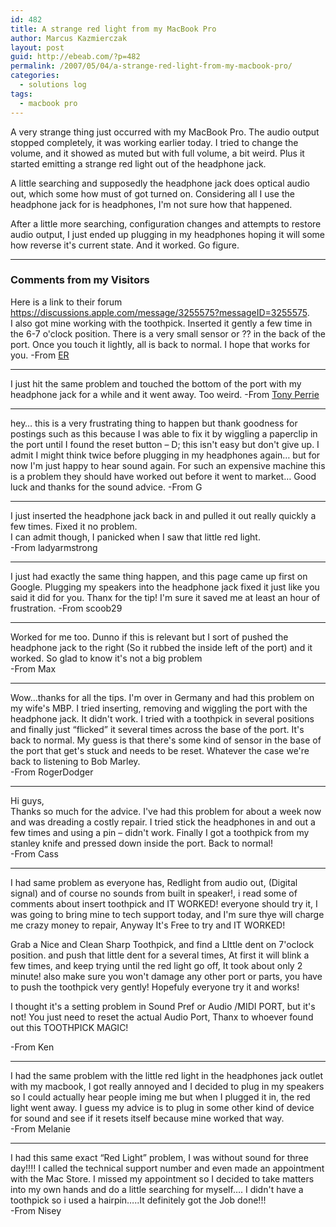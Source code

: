 ```yaml
---
id: 482
title: A strange red light from my MacBook Pro
author: Marcus Kazmierczak
layout: post
guid: http://ebeab.com/?p=482
permalink: /2007/05/04/a-strange-red-light-from-my-macbook-pro/
categories:
  - solutions log
tags:
  - macbook pro
---
```

A very strange thing just occurred with my MacBook Pro. The audio output stopped completely, it was working earlier today. I tried to change the volume, and it showed as muted but with full volume, a bit weird. Plus it started emitting a strange red light out of the headphone jack.

A little searching and supposedly the headphone jack does optical audio out, which some how must of got turned on. Considering all I use the headphone jack for is headphones, I'm not sure how that happened.

After a little more searching, configuration changes and attempts to restore audio output, I just ended up plugging in my headphones hoping it will some how reverse it's current state. And it worked. Go figure.

* * *

### Comments from my Visitors

<div class="comments">
  Here is a link to their forum <a href="http://discussions.apple.com/thread.jspa?messageID=325557://discussions.apple.com/message/3255575?messageID=3255575">https://discussions.apple.com/message/3255575?messageID=3255575</a>.<br /> I also got mine working with the toothpick. Inserted it gently a few time in the 6-7 o'clock position. There is a very small sensor or ?? in the back of the port. Once you touch it lightly, all is back to normal. I hope that works for you. -From <a href="http://reedshead.blogspot.com/">ER</a></p>

  <hr />
  I just hit the same problem and touched the bottom of the port with my headphone jack for a while and it went away. Too weird. -From
  <a href="http://involution.com/">Tony Perrie</a></p>

  <hr />
  hey&#8230; this is a very frustrating thing to happen but thank goodness for postings such as this because I was able to fix it by wiggling a paperclip in the port until I found the reset button &#8211; D; this isn't easy but don't give up. I admit I might think twice before plugging in my headphones again&#8230; but for now I'm just happy to hear sound again. For such an expensive machine this is a problem they should have worked out before it went to market&#8230; Good luck and thanks for the sound advice. -From G</p>

  <hr />
  I just inserted the headphone jack back in and pulled it out really quickly a few times. Fixed it no problem.
  <br /> I can admit though, I panicked when I saw that little red light.<br /> -From ladyarmstrong</p>

  <hr />
  I just had exactly the same thing happen, and this page came up first on Google. Plugging my speakers into the headphone jack fixed it just like you said it did for you. Thanx for the tip! I'm sure it saved me at least an hour of frustration. -From scoob29</p>

  <hr />
  Worked for me too. Dunno if this is relevant but I sort of pushed the headphone jack to the right (So it rubbed the inside left of the port) and it worked. So glad to know it's not a big problem
  <br /> -From Max</p>

  <hr />
  Wow&#8230;thanks for all the tips. I'm over in Germany and had this problem on my wife's MBP. I tried inserting, removing and wiggling the port with the headphone jack. It didn't work. I tried with a toothpick in several positions and finally just &#8220;flicked&#8221; it several times across the base of the port. It's back to normal. My guess is that there's some kind of sensor in the base of the port that get's stuck and needs to be reset. Whatever the case we're back to listening to Bob Marley.
  <br /> -From RogerDodger</p>

  <hr />
  Hi guys,
  <br /> Thanks so much for the advice. I've had this problem for about a week now and was dreading a costly repair. I tried stick the headphones in and out a few times and using a pin &#8211; didn't work. Finally I got a toothpick from my stanley knife and pressed down inside the port. Back to normal! <br /> -From Cass</p>

  <hr />

  <p>
    I had same problem as everyone has, Redlight from audio out, (Digital signal) and of course no sounds from built in speaker!, i read some of comments about insert toothpick and IT WORKED! everyone should try it, I was going to bring mine to tech support today, and I'm sure thye will charge me crazy money to repair, Anyway It's Free to try and IT WORKED!
  </p>

  <p>
    Grab a Nice and Clean Sharp Toothpick, and find a LIttle dent on 7'oclock position. and push that little dent for a several times, At first it will blink a few times, and keep trying until the red light go off, It took about only 2 minute! also make sure you won't damage any other port or parts, you have to push the toothpick very gently! Hopefuly everyone try it and works!
  </p>

  <p>
    I thought it's a setting problem in Sound Pref or Audio /MIDI PORT, but it's not! You just need to reset the actual Audio Port, Thanx to whoever found out this TOOTHPICK MAGIC!
  </p>

  <p>
    -From Ken
  </p>

  <hr />
  I had the same problem with the little red light in the headphones jack outlet with my macbook, I got really annoyed and I decided to plug in my speakers so I could actually hear people iming me but when I plugged it in, the red light went away. I guess my advice is to plug in some other kind of device for sound and see if it resets itself because mine worked that way.
  <br /> -From Melanie</p>

  <hr />
  I had this same exact &#8220;Red Light&#8221; problem, I was without sound for three day!!!! I called the technical support number and even made an appointment with the Mac Store. I missed my appointment so I decided to take matters into my own hands and do a little searching for myself&#8230;. I didn't have a toothpick so i used a hairpin&#8230;..It definitely got the Job done!!!
  <br /> -From Nisey
</div>
